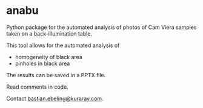 # anabu

Python package for the automated analysis of photos of Cam Viera samples taken on a back-illumination table.

This tool allows for the automated analysis of

* homogeneity of black area
* pinholes in black area

The results can be saved in a PPTX file.

Read comments in code.

Contact bastian.ebeling@kuraray.com.
